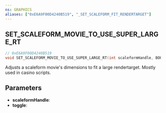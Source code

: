 ```yaml
---
ns: GRAPHICS
aliases: ["0xE6A9F00D4240B519", "_SET_SCALEFORM_FIT_RENDERTARGET"]
---
```

## SET_SCALEFORM_MOVIE_TO_USE_SUPER_LARGE_RT

```c
// 0xE6A9F00D4240B519
void SET_SCALEFORM_MOVIE_TO_USE_SUPER_LARGE_RT(int scaleformHandle, BOOL toggle);
```

Adjusts a scaleform movie's dimensions to fit a large rendertarget. Mostly used in casino scripts.

## Parameters
* **scaleformHandle**: 
* **toggle**: 

